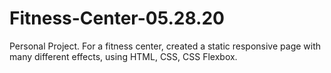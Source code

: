 # Fitness-Center-05.28.20
Personal Project. For a fitness center, created a static responsive page with many different effects, using HTML, CSS, CSS Flexbox.
